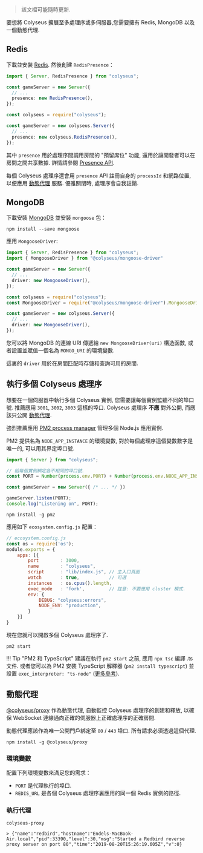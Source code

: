 > 該文檔可能隨時更新.

要想將 Colyseus 擴展至多處理序或多伺服器,您需要擁有 Redis, MongoDB 以及一個動態代理.

## Redis

下載並安裝 [Redis](https://redis.io/topics/quickstart). 然後創建 `RedisPresence`：

```typescript fct_label="TypeScript"
import { Server, RedisPresence } from "colyseus";

const gameServer = new Server({
  // ...
  presence: new RedisPresence(),
});
```

```typescript fct_label="JavaScript"
const colyseus = require("colyseus");

const gameServer = new colyseus.Server({
  // ...
  presence: new colyseus.RedisPresence(),
});
```

其中 `presence` 用於處理序間調用房間的 "預留席位" 功能, 還用於讓開發者可以在房間之間共享數據. 詳情請參閱 [Presence API](/server/presence/#api).

每個 Colyseus 處理序還會用 `presence` API 註冊自身的 `processId` 和網路位置, 以便應用 [動態代理](#dynamic-proxy) 服務. 優雅關閉時, 處理序會自我註銷.

## MongoDB

下載安裝 [MongoDB](https://docs.mongodb.com/manual/administration/install-community/) 並安裝 `mongoose` 包：

```
npm install --save mongoose
```

應用 `MongooseDriver`:

```typescript fct_label="TypeScript"
import { Server, RedisPresence } from "colyseus";
import { MongooseDriver } from "@colyseus/mongoose-driver"

const gameServer = new Server({
  // ...
  driver: new MongooseDriver(),
});
```

```typescript fct_label="JavaScript"
const colyseus = require("colyseus");
const MongooseDriver = require("@colyseus/mongoose-driver").MongooseDriver;

const gameServer = new colyseus.Server({
  // ...
  driver: new MongooseDriver(),
});
```


您可以將 MongoDB 的連線 URI 傳遞給 `new MongooseDriver(uri)` 構造函數, 或者設置並賦值一個名為 `MONGO_URI` 的環境變數.

這裏的 `driver` 用於在房間匹配時存儲和查詢可用的房間.

## 執行多個 Colyseus 處理序

想要在一個伺服器中執行多個 Colyseus 實例, 您需要讓每個實例監聽不同的埠口號. 推薦應用 `3001`, `3002`, `3003` 這樣的埠口. Colyseus 處理序 **不應** 對外公開, 而應該只公開 [動態代理](#dynamic-proxy).

強烈推薦應用 [PM2 process manager](http://pm2.keymetrics.io/) 管理多個 Node.js 應用實例.

PM2 提供名為 `NODE_APP_INSTANCE` 的環境變數, 對於每個處理序這個變數數字是唯一的, 可以用其界定埠口號.

```typescript
import { Server } from "colyseus";

// 給每個實例綁定各不相同的埠口號.
const PORT = Number(process.env.PORT) + Number(process.env.NODE_APP_INSTANCE);

const gameServer = new Server({ /* ... */ })

gameServer.listen(PORT);
console.log("Listening on", PORT);
```

```
npm install -g pm2
```

應用如下 `ecosystem.config.js` 配置：

```javascript
// ecosystem.config.js
const os = require('os');
module.exports = {
    apps: [{
        port        : 3000,
        name        : "colyseus",
        script      : "lib/index.js", // 主入口頁面
        watch       : true,           // 可選
        instances   : os.cpus().length,
        exec_mode   : 'fork',         // 註意: 不要應用 cluster 模式.
        env: {
            DEBUG: "colyseus:errors",
            NODE_ENV: "production",
        }
    }]
}
```

現在您就可以開啟多個 Colyseus 處理序了.

```
pm2 start
```

!!! Tip "PM2 和 TypeScript"
    建議在執行 `pm2 start` 之前, 應用 `npx tsc` 編譯 .ts 文件. 或者您可以為 PM2 安裝 TypeScript 解釋器 (`pm2 install typescript`) 並設置 `exec_interpreter: "ts-node"` ([更多參考](http://pm2.keymetrics.io/docs/tutorials/using-transpilers-with-pm2)).


## 動態代理

[@colyseus/proxy](https://github.com/colyseus/proxy) 作為動態代理, 自動監控 Colyseus 處理序的創建和釋放, 以確保 WebSocket 連線通向正確的伺服器上正確處理序的正確房間.

動態代理應該作為唯一公開門戶綁定至 `80` / `443` 埠口. 所有請求必須透過這個代理.

```
npm install -g @colyseus/proxy
```

### 環境變數

配置下列環境變數來滿足您的需求：

- `PORT` 是代理執行的埠口.
- `REDIS_URL` 是各個 Colyseus 處理序裏應用的同一個 Redis 實例的路徑.

### 執行代理

```
colyseus-proxy

> {"name":"redbird","hostname":"Endels-MacBook-Air.local","pid":33390,"level":30,"msg":"Started a Redbird reverse proxy server on port 80","time":"2019-08-20T15:26:19.605Z","v":0}
```

